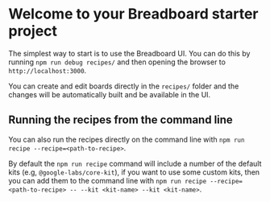 # Welcome to your Breadboard starter project

The simplest way to start is to use the Breadboard UI. You can do this by running `npm run debug recipes/` and then opening the browser to `http://localhost:3000`.

You can create and edit boards directly in the `recipes/` folder and the changes will be automatically built and be available in the UI.

## Running the recipes from the command line

You can also run the recipes directly on the command line with `npm run recipe --recipe=<path-to-recipe>`.

By default the `npm run recipe` command will include a number of the default kits (e.g, `@google-labs/core-kit`), if you want to use some custom kits, then you can add them to the command line with `npm run recipe --recipe=<path-to-recipe> -- --kit <kit-name> --kit <kit-name>`.
